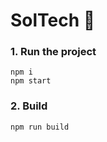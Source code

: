 # SolTech :page_with_curl:

### 1. Run the project
```shell
npm i
npm start
```

### 2. Build
```shell
npm run build
```
